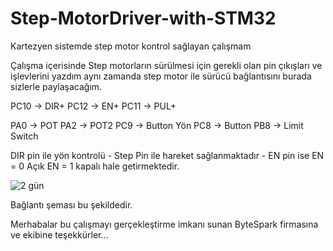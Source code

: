 # Step-MotorDriver-with-STM32
Kartezyen sistemde step motor kontrol sağlayan çalışmam

Çalışma içerisinde Step motorların sürülmesi için gerekli olan pin çıkışları ve işlevlerini yazdım aynı zamanda step motor ile sürücü bağlantısını burada sizlerle paylaşacağım.

PC10 -> DIR+
PC12 -> EN+
PC11 -> PUL+

PA0 -> POT
PA2 -> POT2
PC9 -> Button Yön
PC8 -> Button
PB8 -> Limit Switch

DIR pin ile yön kontrolü - Step Pin ile hareket sağlanmaktadır - EN pin ise EN = 0 Açık EN = 1 kapalı hale getirmektedir.

![2 gün](https://github.com/MHI-Embedded-Dev/Step-MotorDriver-with-STM32/assets/132624287/89590b76-287d-49bc-970a-2e300c9bbc15)

Bağlantı şeması bu şekildedir.


Merhabalar bu çalışmayı gerçekleştirme imkanı sunan ByteSpark firmasına ve ekibine teşekkürler...
